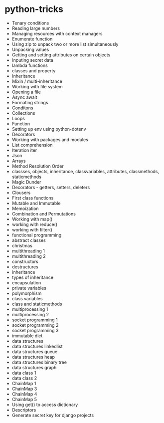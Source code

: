 # python-tricks

- Tenary conditions
- Reading large numbers
- Managing resources with context managers
- Enumerate function
- Using zip to unpack two or more list simultaneously
- Unpacking values
- Getting and setting attributes on certain objects
- Inputing secret data
- lambda functions
- classes and property
- Inheritance
- Mixin / multi-inheritance
- Working with file system
- Opening a file
- Async await
- Formating strings
- Conditons
- Collections
- Loops
- Function
- Setting up env using python-dotenv
- Decorators
- Working with packages and modules
- List comprehension
- Iteration iter
- Json
- Arrays
- Method Resolution Order
- classses, objects, inheritance, classvariables, attributes, classmethods, staticmethods 
- Magic Dunder
- Decorators - getters, setters, deleters
- Clousers
- First class functions
- Mutable and Immutable
- Memoization
- Combination and Permutations
- Working with map()
- working with reduce()
- working with filter()
- functional programming
- abstract classes
- christmas
- multithreading 1
- multithreading 2
- constructors
- destructures
- inheritance
- types of inheritance
- encapsulation
- private variables
- polymorphism
- class variables
- class and staticmethods
- multiprocessing 1
- multiprocessing 2
- socket programming 1
- socket programming 2
- socket programming 3
- immutable dict 
- data structures 
- data structures linkedlist
- data structures queue
- data structures heap
- data structures binary tree
- data structures graph
- data class 1
- data class 2
- ChainMap 1
- ChainMap 3
- ChainMap 4
- ChainMap 5
- Using get() to access dictionary
- Descriptors
- Generate secret key for django projects

